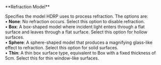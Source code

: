 <tr>
<td>**Refraction Model**</td>
<td>

Specifies the model HDRP uses to process refraction. The options are:<br />&#8226; **None**: No refraction occurs. Select this option to disable refraction.<br />&#8226; **Box**: A box-shaped model where incident light enters through a flat surface and leaves through a flat surface. Select this option for hollow surfaces.<br />&#8226; **Sphere**: A sphere-shaped model that produces a magnifying glass-like effect to refraction. Select this option for solid surfaces.<br />&#8226; **Thin**: A thin box surface type, equivalent to Box with a fixed thickness of 5cm. Select this for thin window-like surfaces.

</td>
</tr>